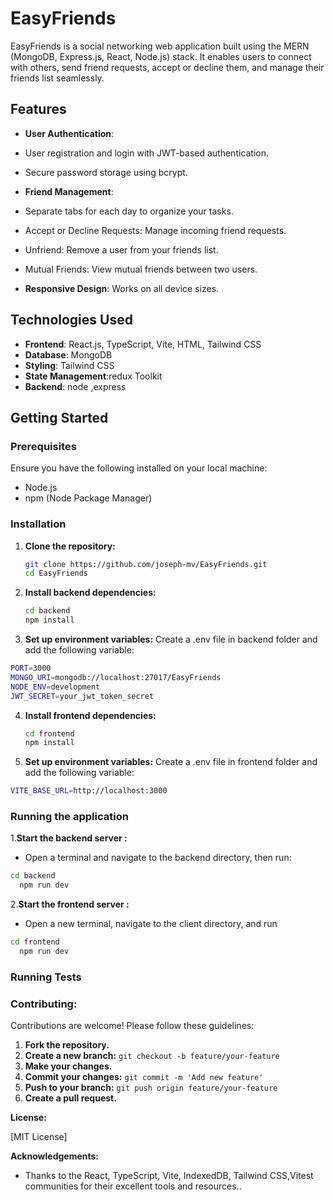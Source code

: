 # EasyFriends

EasyFriends is a social networking web application built using the MERN (MongoDB, Express.js, React, Node.js) stack. It enables users to connect with others, send friend requests, accept or decline them, and manage their friends list seamlessly.

## Features

- **User Authentication**:
- User registration and login with JWT-based authentication.

- Secure password storage using bcrypt.
- **Friend Management**: 
- Separate tabs for each day to organize your tasks.
- Accept or Decline Requests: Manage incoming friend requests.

- Unfriend: Remove a user from your friends list.

- Mutual Friends: View mutual friends between two users.
 
- **Responsive Design**: Works on all device sizes.


## Technologies Used

- **Frontend**: React.js, TypeScript, Vite, HTML, Tailwind CSS
- **Database**: MongoDB
- **Styling**: Tailwind CSS
- **State Management**:redux Toolkit
- **Backend**: node ,express


## Getting Started

### Prerequisites

Ensure you have the following installed on your local machine:

- Node.js
- npm (Node Package Manager)

### Installation

1. **Clone the repository:**

   ```bash
   git clone https://github.com/joseph-mv/EasyFriends.git
   cd EasyFriends
    ```
 
2. **Install backend dependencies:**

   ```bash
   cd backend
   npm install
    ```
3. **Set up environment variables:** Create a .env file in backend folder and add the following variable:
  ```bash
PORT=3000
MONGO_URI=mongodb://localhost:27017/EasyFriends
NODE_ENV=development
JWT_SECRET=your_jwt_token_secret
```

4. **Install frontend dependencies:**

   ```bash
   cd frontend
   npm install
    ```

 5. **Set up environment variables:** Create a .env file in frontend folder and add the following variable:
  ```bash
VITE_BASE_URL=http://localhost:3000
```
### Running the application

1.**Start the backend  server :**
- Open a terminal and navigate to the backend directory, then run:


 ```bash
 cd backend
   npm run dev

```

2.**Start the frontend server :**
- Open a new terminal, navigate to the client directory, and run

 ```bash
 cd frontend
   npm run dev

```

### Running Tests



   ### Contributing:

Contributions are welcome! Please follow these guidelines:

1. **Fork the repository.**
2. **Create a new branch:** `git checkout -b feature/your-feature`
3. **Make your changes.**
4. **Commit your changes:** `git commit -m 'Add new feature'`
5. **Push to your branch:** `git push origin feature/your-feature`
6. **Create a pull request.**

**License:**

[MIT License]

**Acknowledgements:**

* Thanks to the React, TypeScript, Vite, IndexedDB, Tailwind CSS,Vitest communities for their excellent tools and resources..
